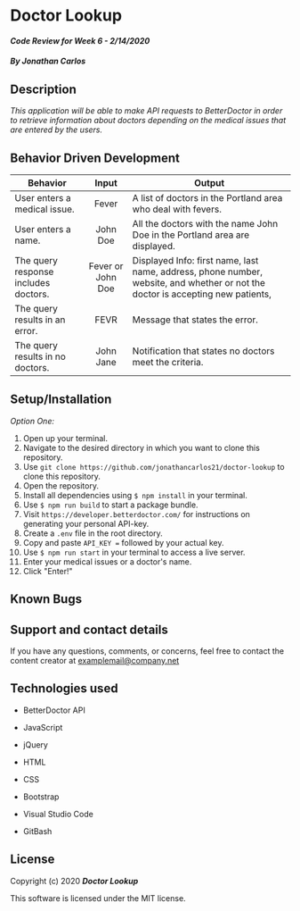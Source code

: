 # Doctor Lookup

#### _Code Review for Week 6 - 2/14/2020_

#### _By Jonathan Carlos_

## **Description**

_This application will be able to make API requests to BetterDoctor in order to retrieve information about doctors depending on the medical issues that are entered by the users._

## **Behavior Driven Development**

| Behavior | Input | Output |
|----------|:-----:|--------|
| User enters a medical issue. | Fever | A list of doctors in the Portland area who deal with fevers. |
| User enters a name. | John Doe | All the doctors with the name John Doe in the Portland area are displayed. |
| The query response includes doctors. | Fever or John Doe | Displayed Info: first name, last name, address, phone number, website, and whether or not the doctor is accepting new patients, |
| The query results in an error. | FEVR | Message that states the error. |
| The query results in no doctors. | John Jane | Notification that states no doctors meet the criteria. |

## **Setup/Installation**

*Option One:*
1. Open up your terminal.
2. Navigate to the desired directory in which you want to clone this repository.
3. Use `git clone https://github.com/jonathancarlos21/doctor-lookup` to clone this repository.
4. Open the repository.
5. Install all dependencies using `$ npm install` in your terminal.
6. Use `$ npm run build` to start a package bundle.
7. Visit `https://developer.betterdoctor.com/` for instructions on generating your personal API-key.
8. Create a `.env` file in the root directory.
9. Copy and paste `API_KEY =` followed by your actual key.
10. Use `$ npm run start` in your terminal to access a live server.
11. Enter your medical issues or a doctor's name.
12. Click "Enter!"

## **Known Bugs**


## **Support and contact details**

If you have any questions, comments, or concerns, feel free to contact the content creator at examplemail@company.net 

## **Technologies used**
* BetterDoctor API

* JavaScript

* jQuery

* HTML

* CSS

* Bootstrap

* Visual Studio Code

* GitBash

## **License**

Copyright (c) 2020 **_Doctor Lookup_**

This software is licensed under the MIT license.